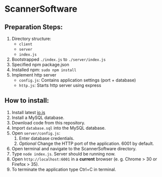 # ScannerSoftware

## Preparation Steps:
1. Directory structure:
	* `client`
	* `server`
	* `index.js`
2. Bootstrapped `./index.js` to `./server/index.js`
3. Specified npm package.json
4. Installed npm: `sudo npm install`
5. Implement http server
	* `config.js`: Contains application settings (port + database)
	* `http.js`: Starts http server using express

## How to install:
1. Install latest [io.js](http://iojs.org)
2. Install a MySQL database.
3. Download code from this repository.
4. Import `database.sql` into the MySQL database.
5. Open `server/config.js`:
	1. Enter database credentials.
	2. *Optional* Change the HTTP port of the application. 6001 by default.
6. Open terminal and navigate to the ScannerSoftware directory.
7. Type `node index.js`. Server should be running now.
8. Open `http://localhost:6001` in a **current** browser (e. g. Chrome > 30 or Firefox > 35).
9. To terminate the application type Ctrl+C in terminal.
